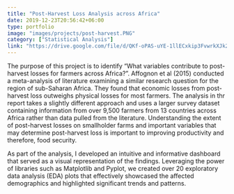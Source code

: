 ```yaml
---
title: "Post-Harvest Loss Analysis across Africa"
date: 2019-12-23T20:56:42+06:00
type: portfolio
image: "images/projects/post-harvest.PNG"
category: ["Statistical Analysis"]
link: "https://drive.google.com/file/d/QKf-oPAS-uYE-1llECxkip3FvwrkXJk2/view?usp=sharing"
---
```


The purpose of this project is to identify “What variables contribute to post-harvest losses for farmers across Africa?”. Affognon et al (2015) conducted a meta-analysis of literature examining a similar research question for the region of sub-Saharan Africa. They found that economic losses from post-harvest loss outweighs physical losses for most farmers. The analysis in thr report takes a slightly different approach and uses a larger survey dataset containing information from over 9,500 farmers from 13 countries across Africa rather than data pulled from the literature. Understanding the extent of post-harvest losses on smallholder farms and important variables that may determine post-harvest loss is important to improving productivity and therefore, food security.

As part of the analysis, I developed an intuitive and informative dashboard that served as a visual representation of the findings. Leveraging the power of libraries such as Matplotlib and Pyplot, we created over 20 exploratory data analysis (EDA) plots that effectively showcased the affected demographics and highlighted significant trends and patterns.
